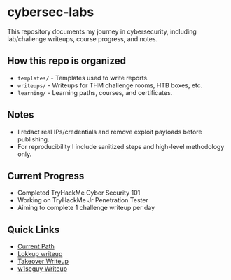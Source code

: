 # cybersec-labs
This repository documents my journey in cybersecurity, including lab/challenge writeups, course progress, and notes.

## How this repo is organized
- `templates/` - Templates used to write reports.
- `writeups/` - Writeups for THM challenge rooms, HTB boxes, etc.
- `learning/` - Learning paths, courses, and certificates.

## Notes
- I redact real IPs/credentials and remove exploit payloads before publishing.
- For reproducibility I include sanitized steps and high-level methodology only.

## Current Progress
- Completed TryHackMe Cyber Security 101
- Working on TryHackMe Jr Penetration Tester
- Aiming to complete 1 challenge writeup per day

## Quick Links
- [Current Path](https://github.com/tylers3666/cybersec-labs/blob/main/learning/tryhackme/jr-pentester/README.md)
- [Lokkup writeup](https://github.com/tylers3666/cybersec-labs/blob/main/writeups/tryhackme/lookup/writeup.md)
- [Takeover Writeup](https://github.com/tylers3666/cybersec-labs/blob/main/writeups/tryhackme/takeover/writeup.md)
- [w1seguy Writeup](https://github.com/tylers3666/cybersec-labs/blob/main/writeups/tryhackme/w1seguy/writeup.md)